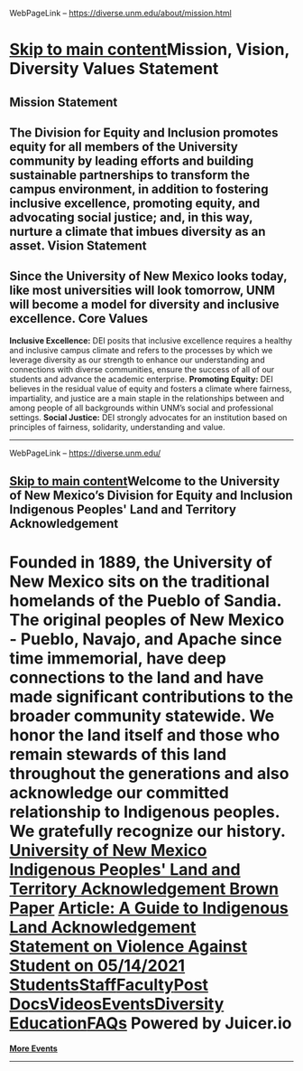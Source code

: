 WebPageLink – https://diverse.unm.edu/about/mission.html 

 
[Skip to main content](#main)Mission, Vision, Diversity Values Statement
===========================================
Mission Statement
-----------------
The Division for Equity and Inclusion promotes equity for all members of the University community by leading efforts and building sustainable partnerships to transform the campus environment, in addition to fostering inclusive excellence, promoting equity, and advocating social justice; and, in this way, nurture a climate that imbues diversity as an asset.
Vision Statement
----------------
Since the University of New Mexico looks today, like most universities will look tomorrow, UNM will become a model for diversity and inclusive excellence.
Core Values
-----------
**Inclusive Excellence:** DEI posits that inclusive excellence requires a healthy and inclusive campus climate and refers to the processes by which we leverage diversity as our strength to enhance our understanding and connections with diverse communities, ensure the success of all of our students and advance the academic enterprise.
**Promoting Equity:** DEI believes in the residual value of equity and fosters a climate where fairness, impartiality, and justice are a main staple in the relationships between and among people of all backgrounds within UNM’s social and professional settings.
**Social Justice:** DEI strongly advocates for an institution based on principles of fairness, solidarity, understanding and value.
 
** **

WebPageLink – https://diverse.unm.edu/ 

 
[Skip to main content](#main)Welcome to the University of New Mexico’s Division for Equity and Inclusion
Indigenous Peoples' Land and Territory Acknowledgement
------------------------------------------------------
Founded in 1889, the University of New Mexico sits on the traditional homelands of the Pueblo of Sandia. The original peoples of New Mexico - Pueblo, Navajo, and Apache since time immemorial, have deep connections to the land and have made significant contributions to the broader community statewide. We honor the land itself and those who remain stewards of this land throughout the generations and also acknowledge our committed relationship to Indigenous peoples. We gratefully recognize our history.
[University of New Mexico Indigenous Peoples' Land and Territory Acknowledgement Brown Paper](assets/docs/unm-indigenous-peoples-land-and-territory-acknowledgment-brown-paper.pdf)
[Article: A Guide to Indigenous Land Acknowledgement](https://nativegov.org/a-guide-to-indigenous-land-acknowledgment/?fbclid=IwAR0CKuVdxDYLu3Ed_1WhlB4ppFneoEHOWPDWTfiuSIiB9_gWXjm2DDH9jxk)  
[**Statement on Violence Against Student on 05/14/2021**](news/dei-statements.html)
[Students](resources/students.html)[Staff](resources/staff.html)[Faculty](resources/faculty/index.html)[Post Docs](resources/postdoc.html)[Videos](resources/videos.html)[Events](news/events.html)[Diversity Education](resources/trainings.html)[FAQs](faqs.html)
Powered by Juicer.io
====================
**[More Events](https://unmevents.unm.edu/page/quicklinks/?id=5feaf72e-c4d5-4432-bffd-a8c121719616)**
 
** **

